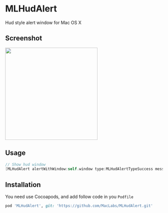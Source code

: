 MLHudAlert
==========

Hud style alert window for Mac OS X

## Screenshot

<img src='https://raw.github.com/MacLabs/MLHudAlert/master/example.png' style='width:295px;' />

## Usage

```objective-c
// Show hud window
[MLHudAlert alertWithWindow:self.window type:MLHudAlertTypeSuccess message:@"Login successed."];
```

## Installation

You need use Cocoapods, and add follow code in you `Podfile`

```ruby
pod 'MLHudAlert', git: 'https://github.com/MacLabs/MLHudAlert.git'
```
